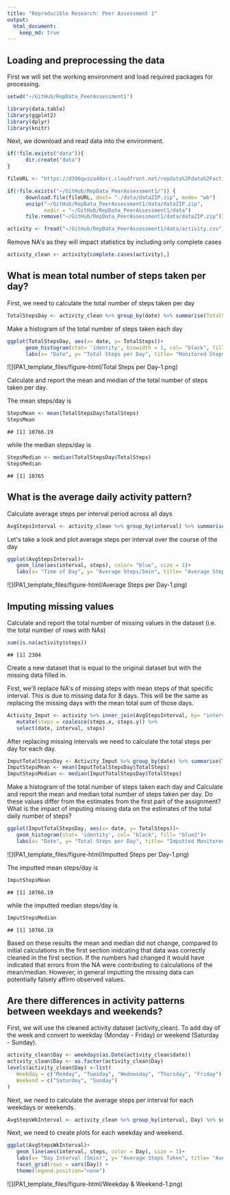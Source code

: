 ```yaml
---
title: "Reproducible Research: Peer Assessment 1"
output: 
  html_document:
    keep_md: true
---
```



## Loading and preprocessing the data

First we will set the working environment and load required packages for processing.

```r
setwd("~/GitHub/RepData_PeerAssessment1")

library(data.table)
library(ggplot2)
library(dplyr)
library(knitr)
```

Next, we download and read data into the environment.

```r
if(!file.exists("data")){
      dir.create("data")
}

fileURL <- "https://d396qusza40orc.cloudfront.net/repdata%2Fdata%2Factivity.zip"

if(!file.exists("~/GitHub/RepData_PeerAssessment1/")) {
      download.file(fileURL, dest= "./data/dataZIP.zip", mode= "wb")
      unzip("~/GitHub/RepData_PeerAssessment1/data/dataZIP.zip", 
            exdir = "~/GitHub/RepData_PeerAssessment1/data")
      file.remove("~/GitHub/RepData_PeerAssessment1/data/dataZIP.zip")}

activity <- fread("~/GitHub/RepData_PeerAssessment1/data/activity.csv")
```

Remove NA's as they will impact statistics by including only complete cases

```r
activity_clean <- activity[complete.cases(activity),]
```



## What is mean total number of steps taken per day?

First, we need to calculate the total number of steps taken per day


```r
TotalStepsDay <- activity_clean %>% group_by(date) %>% summarise(TotalSteps = sum(steps))
```

Make a histogram of the total number of steps taken each day


```r
ggplot(TotalStepsDay, aes(x= date, y= TotalSteps))+
      geom_histogram(stat= 'identity', binwidth = 1, col= "black", fill= "blue2")+
      labs(x= "Date", y= "Total Steps per Day", title= "Monitored Steps per Day")
```

![](PA1_template_files/figure-html/Total Steps per Day-1.png)<!-- -->
    
Calculate and report the mean and median of the total number of steps taken per day.

The mean steps/day is

```r
StepsMean <- mean(TotalStepsDay$TotalSteps)
StepsMean
```

```
## [1] 10766.19
```

while the median steps/day is 

```r
StepsMedian <- median(TotalStepsDay$TotalSteps)
StepsMedian
```

```
## [1] 10765
```

## What is the average daily activity pattern?


Calculate average steps per interval period across all days


```r
AvgStepsInterval <- activity_clean %>% group_by(interval) %>% summarise(steps = mean(steps))
```

Let's take a look and plot average steps per interval over the course of the day

```r
ggplot(AvgStepsInterval)+ 
   geom_line(aes(interval, steps), color= "blue", size = 1)+
   labs(x= "Time of Day", y= "Average Steps/5min", title= "Average Steps Over A Day")
```

![](PA1_template_files/figure-html/Average Steps per Day-1.png)<!-- -->


## Imputing missing values

Calculate and report the total number of missing values in the dataset (i.e. the total number of rows with NAs)


```r
sum(is.na(activity$steps))
```

```
## [1] 2304
```

Create a new dataset that is equal to the original dataset but with the missing data filled in.

First, we'll replace NA's of missing steps with mean steps of that specific interval.  This is due to missing
data for 8 days.  This will be the same as replacing the missing days with the mean total sum of those days.


```r
Activity_Imput <- activity %>% inner_join(AvgStepsInterval, by= "interval") %>%
   mutate(steps = coalesce(steps.x, steps.y)) %>%
   select(date, interval, steps)
```

After replacing missing intervals we need to calculate the total steps per day for each day.


```r
ImputTotalStepsDay <- Activity_Imput %>% group_by(date) %>% summarise(TotalSteps = sum(steps))
ImputStepsMean <- mean(ImputTotalStepsDay$TotalSteps)
ImputStepsMedian <- median(ImputTotalStepsDay$TotalSteps)
```

Make a histogram of the total number of steps taken each day and Calculate and report the mean and 
median total number of steps taken per day. Do these values differ from the estimates from the first 
part of the assignment? What is the impact of imputing missing data on the estimates of the total 
daily number of steps?


```r
ggplot(ImputTotalStepsDay, aes(x= date, y= TotalSteps))+
   geom_histogram(stat= 'identity', col= "black", fill= "blue2")+
   labs(x= "Date", y= "Total Steps per Day", title= "Imputted Monitored Steps per Day")
```

![](PA1_template_files/figure-html/Imputted Steps per Day-1.png)<!-- -->

The imputted mean steps/day is

```r
ImputStepsMean
```

```
## [1] 10766.19
```

while the imputted median steps/day is 

```r
ImputStepsMedian
```

```
## [1] 10766.19
```

Based on these results the mean and median did not change, compared to initial calculations in the 
first section inidcating that data was correctly cleaned in the first section.  If the numbers had changed
it would have indicated that errors from the NA were contributing to calculations of the mean/median.
However, in general imputting the missing data can potentially falsely affirm observed values.



## Are there differences in activity patterns between weekdays and weekends?

First, we will use the cleaned activity dataset (activity_clean). To add day of the week and convert
to weekday (Monday - Friday) or weekend (Saturday - Sunday).


```r
activity_clean$Day <- weekdays(as.Date(activity_clean$date))
activity_clean$Day <- as.factor(activity_clean$Day)
levels(activity_clean$Day) <-list(
   Weekday = c("Monday", "Tuesday", "Wednesday", "Thursday", "Friday"), 
   Weekend = c("Saturday", "Sunday")
)
```

Next, we need to calculate the average steps per interval for each weekdays or weekends.


```r
AvgStepsWkInterval <- activity_clean %>% group_by(interval, Day) %>% summarise(steps = mean(steps))
```

Next, we need to create plots for each weekday and weekend.


```r
ggplot(AvgStepsWkInterval)+ 
   geom_line(aes(interval, steps, color = Day), size = 1)+
   labs(x= "Day Interval (5min)", y= "Average Steps Taken", title= "Average Steps: Weekday vs. Weekend") +
   facet_grid(rows = vars(Day)) +
   theme(legend.position="none")
```

![](PA1_template_files/figure-html/Weekday & Weekend-1.png)<!-- -->
